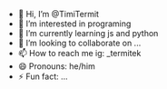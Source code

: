 - 👋 Hi, I’m @TimiTermit
- 👀 I’m interested in programing
- 🌱 I’m currently learning js and python
- 💞️ I’m looking to collaborate on ...
- 📫 How to reach me ig: _termitek
- 😄 Pronouns: he/him
- ⚡ Fun fact: ...

<!---
TimiTermit/TimiTermit is a ✨ special ✨ repository because its `README.md` (this file) appears on your GitHub profile.
You can click the Preview link to take a look at your changes.
--->
